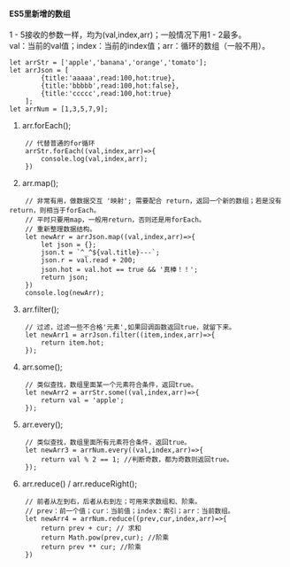 #### ES5里新增的数组

1 - 5接收的参数一样，均为(val,index,arr)；一般情况下用1 - 2最多。  
val：当前的val值；index：当前的index值；arr：循环的数组（一般不用）。  
``` shell
let arrStr = ['apple','banana','orange','tomato'];
let arrJson = [
        {title:'aaaaa',read:100,hot:true},
        {title:'bbbbb',read:100,hot:false},
        {title:'ccccc',read:100,hot:true}
    ];
let arrNum = [1,3,5,7,9];
```

1. arr.forEach();
``` shell
    // 代替普通的for循环
    arrStr.forEach((val,index,arr)=>{
        console.log(val,index,arr);
    })
```
2. arr.map();
``` shell
    // 非常有用，做数据交互 '映射'; 需要配合 return，返回一个新的数组；若是没有return，则相当于forEach。
    // 平时只要用map，一般用return，否则还是用forEach。
    // 重新整理数据结构。
    let newArr = arrJson.map((val,index,arr)=>{
        let json = {};
        json.t = `^_^${val.title}---`;
        json.r = val.read + 200;
        json.hot = val.hot == true && '真棒！！';
        return json;
    })
    console.log(newArr);
```
3. arr.filter();
``` shell
    // 过滤，过滤一些不合格'元素',如果回调函数返回true，就留下来。
    let newArr1 = arrJson.filter((item,index,arr)=>{
        return item.hot;
    });
```
4. arr.some();
``` shell 
    // 类似查找，数组里面某一个元素符合条件，返回true。
    let newArr2 = arrStr.some((val,index,arr)=>{
        return val = 'apple';
    });
```
5. arr.every();
``` shell
    // 类似查找，数组里面所有元素符合条件，返回true。
    let newArr3 = arrNum.every((val,index,arr)=>{
        return val % 2 == 1; //判断奇数，都为奇数则返回true。
    });
```
6. arr.reduce() / arr.reduceRight();
``` shell
    // 前者从左到右，后者从右到左；可用来求数组和、阶乘。
    // prev：前一个值；cur：当前值；index：索引；arr：当前数组。
    let newArr4 = arrNum.reduce((prev,cur,index,arr)=>{
        return prev + cur; // 求和
        return Math.pow(prev,cur); //阶乘
        return prev ** cur; //阶乘
    })
```

